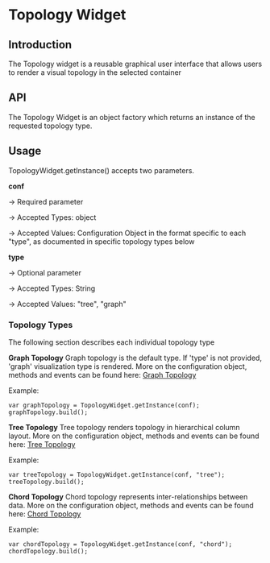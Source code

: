 # Topology Widget

## Introduction
The Topology widget is a reusable graphical user interface that allows users to render a visual topology in the selected container

## API
The Topology Widget is an object factory which returns an instance of the requested topology type.

## Usage
TopologyWidget.getInstance() accepts two parameters.

**conf**

-> Required parameter

-> Accepted Types: object

-> Accepted Values: Configuration Object in the format specific to each "type", as documented in specific topology types below

**type**

-> Optional parameter

-> Accepted Types: String

-> Accepted Values: "tree", "graph"

### Topology Types
The following section describes each individual topology type

**Graph Topology**
Graph topology is the default type. If 'type' is not provided, 'graph' visualization type is rendered.
More on the configuration object, methods and events can be found here: [Graph Topology](https://ssd-git.juniper.net/spog/slipstream/blob/master/public/assets/js/widgets/topology/graphEditorTopology.md)

Example:
```
var graphTopology = TopologyWidget.getInstance(conf);
graphTopology.build();
```

**Tree Topology**
Tree topology renders topology in hierarchical column layout. 
More on the configuration object, methods and events can be found here: [Tree Topology](https://ssd-git.juniper.net/spog/slipstream/blob/master/public/assets/js/widgets/topology/treeTopology.md) 

Example:
```
var treeTopology = TopologyWidget.getInstance(conf, "tree");
treeTopology.build();
```

**Chord Topology**
Chord topology represents inter-relationships between data.
More on the configuration object, methods and events can be found here: [Chord Topology](https://ssd-git.juniper.net/spog/slipstream/blob/master/public/assets/js/widgets/topology/chordTopology.md) 

Example:
```
var chordTopology = TopologyWidget.getInstance(conf, "chord");
chordTopology.build();
```
